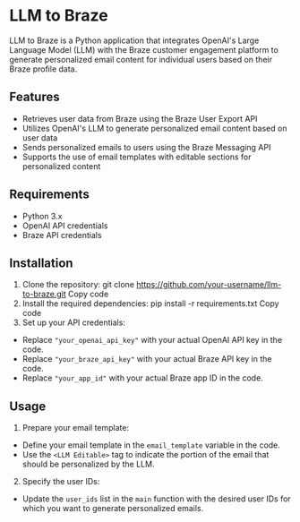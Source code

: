 # LLM to Braze

LLM to Braze is a Python application that integrates OpenAI's Large Language Model (LLM) with the Braze customer engagement platform to generate personalized email content for individual users based on their Braze profile data.

## Features

- Retrieves user data from Braze using the Braze User Export API
- Utilizes OpenAI's LLM to generate personalized email content based on user data
- Sends personalized emails to users using the Braze Messaging API
- Supports the use of email templates with editable sections for personalized content

## Requirements

- Python 3.x
- OpenAI API credentials
- Braze API credentials

## Installation

1. Clone the repository:
git clone https://github.com/your-username/llm-to-braze.git
Copy code
2. Install the required dependencies:
pip install -r requirements.txt
Copy code
3. Set up your API credentials:
- Replace `"your_openai_api_key"` with your actual OpenAI API key in the code.
- Replace `"your_braze_api_key"` with your actual Braze API key in the code.
- Replace `"your_app_id"` with your actual Braze app ID in the code.

## Usage

1. Prepare your email template:
- Define your email template in the `email_template` variable in the code.
- Use the `<LLM Editable>` tag to indicate the portion of the email that should be personalized by the LLM.

2. Specify the user IDs:
- Update the `user_ids` list in the `main` function with the desired user IDs for which you want to generate personalized emails.
